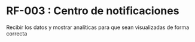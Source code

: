 # RF-003 : Centro de notificaciones


Recibir los datos y mostrar analíticas para que sean visualizadas de forma correcta